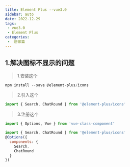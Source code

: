 ```yaml
---
title: Element Plus --vue3.0
sidebar: auto
date: 2022-12-29
tags:
 - vue3.0
 - Element Plus
categories:
 -  居家篇
---
```


## 1.解决图标不显示的问题

> 1.安装这个

```js
npm install --save @element-plus/icons
```

> 2.引入这个

```js
import { Search, ChatRound } from '@element-plus/icons'
```

> 3.注册这个

```js
import { Options, Vue } from 'vue-class-component'

import { Search, ChatRound } from '@element-plus/icons'
@Options({
  components: {
    Search,
    ChatRound
  }
})
```

